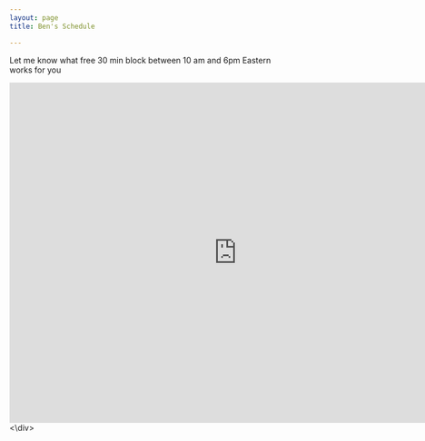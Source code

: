```yaml
---
layout: page
title: Ben's Schedule

---
```

<div class="span3">
	<p> Let me know what free 30 min block between 10 am and 6pm Eastern works for you </p>
<div id="upcoming"></div><!--/span-->
</div>
<div>
<iframe src="https://www.google.com/calendar/embed?height=600&amp;wkst=2&amp;bgcolor=%23FFFFFF&amp;src=bzreinhardt%40gmail.com&amp;color=%231B887A&amp;ctz=America%2FNew_York" style=" border-width:0 " width="800" height="600" frameborder="0" scrolling="no"></iframe>
<\div>
